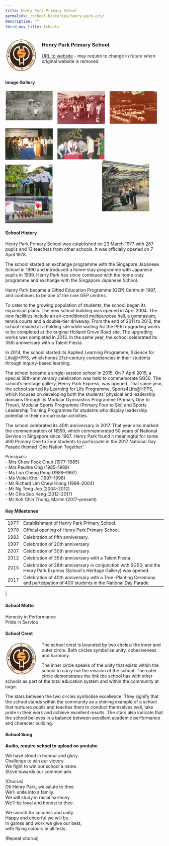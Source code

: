 ```yaml
---
title: Henry Park Primary School
permalink: /school-histories/henry-park-pri/
description: ""
third_nav_title: Schools
---
```

<img src="/images/henryparkpri1.jpg" style="width:20%;margin-right:15px;" align = "left">

### **Henry Park Primary School**
[URL to website](https://henryparkpri.moe.edu.sg/) - may require to change in future when original website is removed

<br clear="left">

#### **Image Gallery**

<p><a href="https://staging.d1yxymztqoj7qn.amplifyapp.com/images/ahmadibrahimpri2.jpg">  
<img src="/images/henryparkpri2.jpg" style="width:30%;margin-right:15px;" align = "left">
</a></p>

<p><a href="https://staging.d1yxymztqoj7qn.amplifyapp.com/images/ahmadibrahimpri3.jpg">  
<img src="/images/henryparkpri3.jpg" style="width:30%;margin-right:15px;" align = "left">
</a></p>

<p><a href="https://staging.d1yxymztqoj7qn.amplifyapp.com/images/ahmadibrahimpri4.jpg">  
<img src="/images/henryparkpri4.jpg" style="width:30%;margin-right:15px;" align = "left">
</a></p>

<br clear="left">

<p><a href="https://staging.d1yxymztqoj7qn.amplifyapp.com/images/ahmadibrahimpri2.jpg">  
<img src="/images/henryparkpri5.jpg" style="width:30%;margin-right:15px;" align = "left">
</a></p>

<p><a href="https://staging.d1yxymztqoj7qn.amplifyapp.com/images/ahmadibrahimpri3.jpg">  
<img src="/images/henryparkpri6.jpg" style="width:30%;margin-right:15px;" align = "left">
</a></p>

<p><a href="https://staging.d1yxymztqoj7qn.amplifyapp.com/images/ahmadibrahimpri4.jpg">  
<img src="/images/henryparkpri7.jpg" style="width:30%;margin-right:45px;" align = "right">
</a></p>

<br clear="left">

<p><a href="https://staging.d1yxymztqoj7qn.amplifyapp.com/images/ahmadibrahimpri3.jpg">  
<img src="/images/henryparkpri8.jpg" style="width:30%;margin-right:15px;" align = "left">
</a></p>

<p><a href="https://staging.d1yxymztqoj7qn.amplifyapp.com/images/ahmadibrahimpri4.jpg">  
<img src="/images/henryparkpri9.jpg" style="width:30%;margin-right:15px;" align = "left">
</a></p>

<br clear="left">

#### **School History**
Henry Park Primary School was established on 23 March 1977 with 287 pupils and 13 teachers from other schools. It was officially opened on 7 April 1978.

The school started an exchange programme with the Singapore Japanese School in 1990 and introduced a home-stay programme with Japanese pupils in 1999. Henry Park has since continued with the home-stay programme and exchange with the Singapore Japanese School. 

Henry Park became a Gifted Education Programme (GEP) Centre in 1997, and continues to be one of the nine GEP centres.

To cater to the growing population of students, the school began its expansion plans. The new school building was opened in April 2004. The new facilities include an air-conditioned multipurpose hall, a gymnasium, tennis courts and a double-tier driveway. From the end of 2011 to 2013, the school resided at a holding site while waiting for the PERI upgrading works to be completed at the original Holland Grove Road site. The upgrading works was completed in 2013. In the same year, the school celebrated its 35th anniversary with a Talent Fiesta. 

In 2014, the school started its Applied Learning Programme, Science for Life@HPPS, which hones 21st-century competencies in their students through inquiry-based learning.

The school became a single-session school in 2015. On 7 April 2015, a special 38th-anniversary celebration was held to commemorate SG50. The school’s heritage gallery, Henry Park Express, was opened. That same year, the school started its Learning for Life Programme, Sports4Life@HPPS, which focuses on developing both the students’ physical and leadership domains through its Modular Gymnastics Programme (Primary One to Three), Modular Sports Programme (Primary Four to Six) and Sports Leadership Training Programme for students who display leadership potential in their co-curricular activities. 

The school celebrated its 40th anniversary in 2017. That year also marked the commemoration of NS50, which commemorated 50 years of National Service in Singapore since 1967. Henry Park found it meaningful for some 400 Primary One to Four students to participate in the 2017 National Day Parade themed ‘One Nation Together’. 

Principals:<br>
\- Mrs Chew Fook Chun (1977–1985)<br>
\- Mrs Pauline Ong (1985–1989)<br>
\- Ms Loo Cheng Peng (1989–1997)<br>
\- Ms Violet Khor (1997–1998)<br>
\- Mr Richard Lim Chew Hiong (1998–2004)<br>
\- Mr Ng Teng Joo (2004–2012)<br>
\- Mr Chia Soo Keng (2012–2017)<br>
\- Mr Koh Chin Thong, Martin (2017–present)

#### **Key Milestones**

|  |  |
|:---:|---|
| 1977 | Establishment of Henry Park Primary School. |
| 1978 | Official opening of Henry Park Primary School. |
| 1982 | Celebration of fifth anniversary. |
| 1997 | Celebration of 20th anniversary. |
| 2007 | Celebration of 30th anniversary. |
| 2012 | Celebration of 35th anniversary with a Talent Fiesta. |
| 2015 | Celebration of 38th anniversary in conjunction with SG50, and the Henry Park Express (School's Heritage Gallery) was opened. |
| 2017 | Celebration of 40th anniversary with a Tree-Planting Ceremony and participation of 400 students in the National Day Parade. |
|

#### **School Motto**
Honesty in Performance<br>
Pride in Service

#### **School Crest**
<img src="/images/henryparkpri1.jpg" style="width:20%;margin-right:15px;" align = "left">

The school crest is bounded by two circles: the inner and outer circle. Both circles symbolise unity, cohesiveness and harmony. 

The inner circle speaks of the unity that exists within the school to carry out the mission of the school. The outer circle demonstrates the link the school has with other schools as part of the total education system and within the community at large. 

The stars between the two circles symbolise excellence. They signify that the school stands within the community as a shining example of a school that nurtures pupils and teaches them to conduct themselves well, take pride in their work and achieve excellent results. The stars also indicate that the school believes in a balance between excellent academic performance and character building.

#### **School Song**
**Audio, require school to upload on youtube**

We have stood in honour and glory.<br>
Challenge to win our victory.<br>
We fight to win our school a name.<br>
Strive towards our common aim.

(Chorus)<br>
Oh Henry Park, we salute to thee.<br>
We'll unite into a family.<br>
We will study in racial harmony.<br>
We'll be loyal and honest to thee.

We search for success and unity.<br>
Happy and cheerful we will be.<br>
In games and work we give our best,<br>
with flying colours in all tests.

(Repeat chorus)